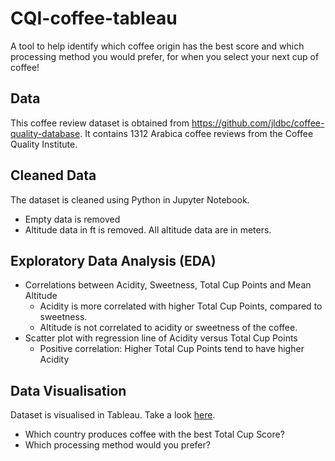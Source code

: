# CQI-coffee-tableau
A tool to help identify which coffee origin has the best score and which processing method you would prefer, for when you select your next cup of coffee!

## Data
This coffee review dataset is obtained from https://github.com/jldbc/coffee-quality-database.
It contains 1312 Arabica coffee reviews from the Coffee Quality Institute.

## Cleaned Data
The dataset is cleaned using Python in Jupyter Notebook. 
* Empty data is removed 
* Altitude data in ft is removed. All altitude data are in meters.

##  Exploratory Data Analysis (EDA)
* Correlations between Acidity, Sweetness, Total Cup Points and Mean Altitude
     * Acidity is more correlated with higher Total Cup Points, compared to sweetness.
     * Altitude is not correlated to acidity or sweetness of the coffee.
* Scatter plot with regression line of Acidity versus Total Cup Points
     * Positive correlation: Higher Total Cup Points tend to have higher Acidity

## Data Visualisation
Dataset is visualised in Tableau. Take a look [here](https://public.tableau.com/profile/celine4997#!/vizhome/CapstoneCoffee_Tableaudashbd/Dashboard1?publish=yes).
* Which country produces coffee with the best Total Cup Score?
* Which processing method would you prefer?
